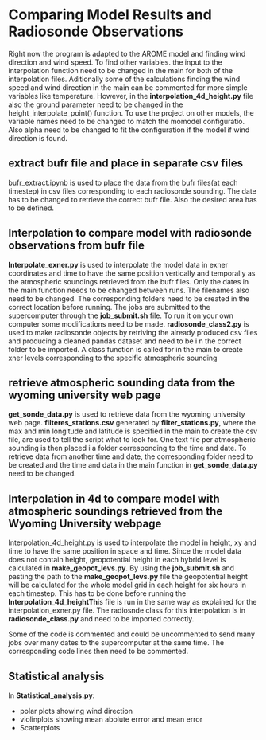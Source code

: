 # Comparing Model Results and Radiosonde Observations

Right now the program is adapted to the AROME model and finding wind direction and wind speed. To find other variables. the input to the interpolation function need to be changed in the main for both of the interpolation files. Aditionally some of the calculations finding the wind speed and wind direction in the main can be commented for more simple variables like temperature. However, in the **interpolation_4d_height.py** file also the ground parameter need to be changed in the height_interpolate_point() function. To use the project on other models, the variable names need to be changed to match the momodel configuratio. Also alpha need to be changed to fit the configuration if the model if wind direction is found.

## extract bufr file and place in separate csv files

bufr_extract.ipynb is used to place the data from the bufr files(at each timestep) in csv files corresponding to each radiosonde sounding. The date has to be changed to retrieve the correct bufr file. Also the desired area has to be defined.

## Interpolation to compare model with radiosonde observations from bufr file

**Interpolate_exner.py** is used to interpolate the model data in exner coordinates and time to have the same position vertically and temporally as the atmospheric soundings retrieved from the bufr files. Only the dates in the main function needs to be changed between runs. The filenames also need to be changed. The corresponding folders need to be created in the correct location before running. The jobs are submitted to the supercomputer through the **job_submit.sh** file. To run it on your own computer some modifications need to be made. **radiosonde_class2.py** is used to make radiosonde objects by retriving the already produced csv files and producing a cleaned pandas dataset and need to be i n the correct folder to be imported. A class function is called for in the main to create xner levels corresponding to the specific atmospheric sounding

##  retrieve atmospheric sounding data from the wyoming university web page

**get_sonde_data.py** is used to retrieve data from the wyoming university web page. **filteres_stations.csv** generated by **filter_stations.py**, where the max and min longitude and latitude is specified in the main to create the csv file, are used to tell the script what to look for. One text file per atmospheric sounding is then placed i a folder corresponding to the time and date. To retrieve data from another time and date, the corresponding folder need to be created and the time and data in the main function in **get_sonde_data.py** need to be changed.

## Interpolation in 4d to compare model with atmospheric soundings retrieved from the Wyoming University webpage

Interpolation_4d_height.py is used to interpolate the model in height, xy and time to have the same position in space and time. Since the model data does not contain height, geopotential height in each hybrid level is calculated in **make_geopot_levs.py**. By using the **job_submit.sh** and pasting the path to the **make_geopot_levs.py**  file the geopotential height will be calculated for the whole model grid in each height for six hours in each timestep. This has to be done before running the **Interpolation_4d_heightTh**is file is run in the same way as explained for the interpolation_exner.py file. The radiosnde class for this interpolation is in **radiosonde_class.py** and need to be imported correctly.

Some of the code is commented and could be uncommented to send many jobs over many dates to the supercomputer at the same time. The corresponding code lines then need to be commented.

## Statistical analysis

In **Statistical_analysis.py**:

- polar plots showing wind direction
- violinplots showing mean abolute errror and mean error 
- Scatterplots
